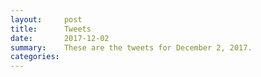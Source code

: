 ```yaml
---
layout:     post
title:      Tweets
date:       2017-12-02
summary:    These are the tweets for December 2, 2017.
categories:
---
```


